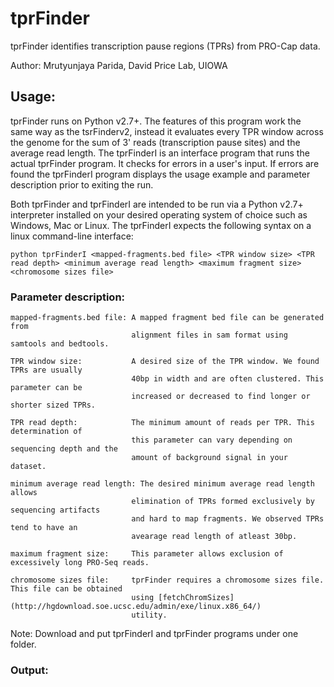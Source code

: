 # tprFinder
tprFinder identifies transcription pause regions (TPRs) from PRO-Cap data.

Author: Mrutyunjaya Parida, David Price Lab, UIOWA

## Usage:
tprFinder runs on Python v2.7+. The features of this program work the same way as the tsrFinderv2, instead it evaluates every TPR window across the genome for the sum of 3' reads (transcription pause sites) and the average read length. The tprFinderI is an interface program that runs the actual tprFinder program. It checks for errors in a user's input. If errors are found the tprFinderI program displays the usage example and parameter description prior to exiting the run. 

Both tprFinder and tprFinderI are intended to be run via a Python v2.7+ interpreter installed on your desired operating system of choice such as Windows, Mac or Linux. The tprFinderI expects the following syntax on a linux command-line interface:

```
python tprFinderI <mapped-fragments.bed file> <TPR window size> <TPR read depth> <minimum average read length> <maximum fragment size> <chromosome sizes file>
```

### Parameter description:
```
mapped-fragments.bed file: A mapped fragment bed file can be generated from 
                           alignment files in sam format using samtools and bedtools.

TPR window size:           A desired size of the TPR window. We found TPRs are usually 
                           40bp in width and are often clustered. This parameter can be 
                           increased or decreased to find longer or shorter sized TPRs.

TPR read depth:            The minimum amount of reads per TPR. This determination of 
                           this parameter can vary depending on sequencing depth and the 
                           amount of background signal in your dataset.

minimum average read length: The desired minimum average read length allows 
                           elimination of TPRs formed exclusively by sequencing artifacts 
                           and hard to map fragments. We observed TPRs tend to have an 
                           avearage read length of atleast 30bp.

maximum fragment size:     This parameter allows exclusion of excessively long PRO-Seq reads. 

chromosome sizes file:     tprFinder requires a chromosome sizes file. This file can be obtained 
                           using [fetchChromSizes](http://hgdownload.soe.ucsc.edu/admin/exe/linux.x86_64/) 
                           utility.
```

Note: Download and put tprFinderI and tprFinder programs under one folder.

### Output:

